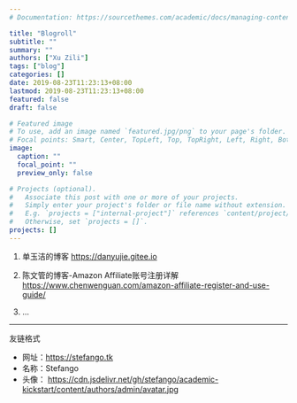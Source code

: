```yaml
---
# Documentation: https://sourcethemes.com/academic/docs/managing-content/

title: "Blogroll"
subtitle: ""
summary: ""
authors: ["Xu Zili"]
tags: ["blog"]
categories: []
date: 2019-08-23T11:23:13+08:00
lastmod: 2019-08-23T11:23:13+08:00
featured: false
draft: false

# Featured image
# To use, add an image named `featured.jpg/png` to your page's folder.
# Focal points: Smart, Center, TopLeft, Top, TopRight, Left, Right, BottomLeft, Bottom, BottomRight.
image:
  caption: ""
  focal_point: ""
  preview_only: false

# Projects (optional).
#   Associate this post with one or more of your projects.
#   Simply enter your project's folder or file name without extension.
#   E.g. `projects = ["internal-project"]` references `content/project/deep-learning/index.md`.
#   Otherwise, set `projects = []`.
projects: []
---
```


1. 单玉洁的博客 https://danyujie.gitee.io

2. 陈文管的博客-Amazon Affiliate账号注册详解 https://www.chenwenguan.com/amazon-affiliate-register-and-use-guide/

3. ...

   
---

友链格式

- 网址：https://stefango.tk
- 名称：Stefango
- 头像：
https://cdn.jsdelivr.net/gh/stefango/academic-kickstart/content/authors/admin/avatar.jpg

<script type="text/javascript" src="//rf.revolvermaps.com/0/0/1.js?i=53rxpnraqpa&amp;s=220&amp;m=0&amp;v=false&amp;r=false&amp;b=000000&amp;n=false&amp;c=ff0000" async="async"></script>


